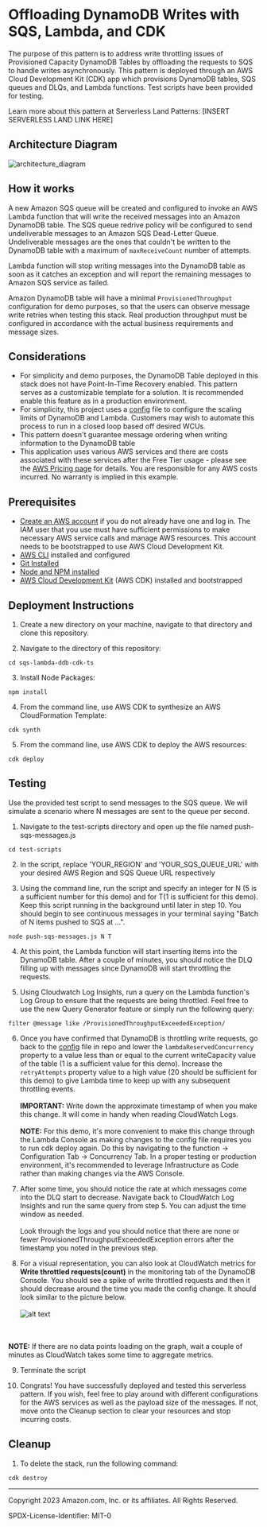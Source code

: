 # Offloading DynamoDB Writes with SQS, Lambda, and CDK

The purpose of this pattern is to address write throttling issues of Provisioned Capacity DynamoDB Tables by offloading the requests to SQS to handle writes asynchronously. This pattern is deployed through an AWS Cloud Development Kit (CDK) app which provisions DynamoDB tables, SQS queues and DLQs, and Lambda functions. Test scripts have been provided for testing.

Learn more about this pattern at Serverless Land Patterns: [INSERT SERVERLESS LAND LINK HERE]

## Architecture Diagram

![architecture_diagram](./images/architecture_diagram.png)

## How it works

A new Amazon SQS queue will be created and configured to invoke an AWS Lambda function that will write the received messages into an Amazon DynamoDB table. The SQS queue redrive policy will be configured to send undeliverable messages to an Amazon SQS Dead-Letter Queue. Undeliverable messages are the ones that couldn't be written to the DynamoDB table with a maximum of `maxReceiveCount` number of attempts.

Lambda function will stop writing messages into the DynamoDB table as soon as it catches an exception and will report the remaining messages to Amazon SQS service as failed.

Amazon DynamoDB table will have a minimal `ProvisionedThroughput` configuration for demo purposes, so that the users can observe message write retries when testing this stack. Real production throughput must be configured in accordance with the actual business requirements and message sizes.

## Considerations

* For simplicity and demo purposes, the DynamoDB Table deployed in this stack does not have Point-In-Time Recovery enabled. This pattern serves as a customizable template for a solution. It is recommended enable this feature as in a production environment.
* For simplicity, this project uses a [config](./lib/config/tables.config.ts) file to configure the scaling limits of DynamoDB and Lambda. Customers may wish to automate this process to run in a closed loop based off desired WCUs.
* This pattern doesn't guarantee message ordering when writing information to the DynamoDB table
* This application uses various AWS services and there are costs associated with these services after the Free Tier usage - please see the [AWS Pricing page](https://aws.amazon.com/pricing/) for details. You are responsible for any AWS costs incurred. No warranty is implied in this example.

## Prerequisites

* [Create an AWS account](https://portal.aws.amazon.com/gp/aws/developer/registration/index.html) if you do not already have one and log in. The IAM user that you use must have sufficient permissions to make necessary AWS service calls and manage AWS resources. This account needs to be bootstrapped to use AWS Cloud Development Kit.
* [AWS CLI](https://docs.aws.amazon.com/cli/latest/userguide/install-cliv2.html) installed and configured
* [Git Installed](https://git-scm.com/book/en/v2/Getting-Started-Installing-Git)
* [Node and NPM installed](https://docs.npmjs.com/downloading-and-installing-node-js-and-npm/)
* [AWS Cloud Development Kit](https://docs.aws.amazon.com/cdk/v2/guide/getting_started.html) (AWS CDK) installed and bootstrapped

## Deployment Instructions

1. Create a new directory on your machine, navigate to that directory and clone this repository.

2. Navigate to the directory of this repository:

```
cd sqs-lambda-ddb-cdk-ts
```

3. Install Node Packages:

```
npm install
```

4. From the command line, use AWS CDK to synthesize an AWS CloudFormation Template:

```
cdk synth
```

5. From the command line, use AWS CDK to deploy the AWS resources:

```
cdk deploy
```

## Testing

Use the provided test script to send messages to the SQS queue. We will simulate a scenario where N messages are sent to the queue per second.

1. Navigate to the test-scripts directory and open up the file named push-sqs-messages.js

```
cd test-scripts
```

2. In the script, replace 'YOUR_REGION' and 'YOUR_SQS_QUEUE_URL' with your desired AWS Region and SQS Queue URL respectively

3. Using the command line, run the script and specify an integer for N (5 is a sufficient number for this demo) and for T(1 is sufficient for this demo). Keep this script running in the background until later in step 10. You should begin to see continuous messages in your terminal saying "Batch of N items pushed to SQS at ...".

```
node push-sqs-messages.js N T
```

4. At this point, the Lambda function will start inserting items into the DynamoDB table. After a couple of minutes, you should notice the DLQ filling up with messages since DynamoDB will start throttling the requests.

5. Using Cloudwatch Log Insights, run a query on the Lambda function's Log Group to ensure that the requests are being throttled. Feel free to use the new Query Generator feature or simply run the following query:

```
filter @message like /ProvisionedThroughputExceededException/
```



6. Once you have confirmed that DynamoDB is throttling write requests, go back to the [config](./lib/config/tables.config.ts) file in repo and lower the `lambdaReservedConcurrency` property to a value less than or equal to the current writeCapacity value of the table (1 is a sufficient value for this demo). Increase the `retryAttempts` property value to a high value (20 should be sufficient for this demo) to give Lambda time to keep up with any subsequent throttling events.
\
\
**IMPORTANT:** Write down the approximate timestamp of when you make this change. It will come in handy when reading CloudWatch Logs.
\
\
**NOTE:** For this demo, it's more convenient to make this change through the Lambda Console as making changes to the config file requires you to run cdk deploy again. Do this by navigating to the function -> Configuration Tab -> Concurrency Tab. In a proper testing or production environment, it's recommended to leverage Infrastructure as Code rather than making changes via the AWS Console.

7. After some time, you should notice the rate at which messages come into the DLQ start to decrease. Navigate back to CloudWatch Log Insights and run the same query from step 5. You can adjust the time window as needed.
\
\
Look through the logs and you should notice that there are none or fewer ProvisionedThroughputExceededException errors after the timestamp you noted in the previous step.

8. For a visual representation, you can also look at CloudWatch metrics for **Write throttled requests(count)** in the monitoring tab of the DynamoDB Console. You should see a spike of write throttled requests and then it should decrease around the time you made the config change. It should look similar to the picture below.
\
\
![alt text](./images/write_throttling_metrics.png)

\
\
**NOTE:** If there are no data points loading on the graph, wait a couple of minutes as CloudWatch takes some time to aggregate metrics.

9. Terminate the script

10. Congrats! You have successfully deployed and tested this serverless pattern. If you wish, feel free to play around with different configurations for the AWS services as well as the payload size of the messages. If not, move onto the Cleanup section to clear your resources and stop incurring costs.
## Cleanup

1. To delete the stack, run the following command:

```
cdk destroy
```




----
Copyright 2023 Amazon.com, Inc. or its affiliates. All Rights Reserved.

SPDX-License-Identifier: MIT-0